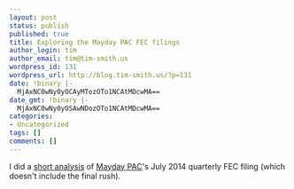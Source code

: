 ```yaml
---
layout: post
status: publish
published: true
title: Exploring the Mayday PAC FEC filings
author_login: tim
author_email: tim@tim-smith.us
wordpress_id: 131
wordpress_url: http://blog.tim-smith.us/?p=131
date: !binary |-
  MjAxNC0wNy0yOCAyMTozOTo1NCAtMDcwMA==
date_gmt: !binary |-
  MjAxNC0wNy0yOSAwNDozOTo1NCAtMDcwMA==
categories:
- Uncategorized
tags: []
comments: []
---
```

<p>I did a <a href="http://rpubs.com/tdsmith/mayday-jul14">short analysis</a> of <a href="http://mayday.us">Mayday PAC</a>'s July 2014 quarterly FEC filing (which doesn't include the final rush).</p>

